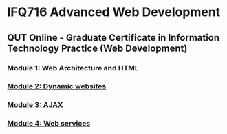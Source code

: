 # IFQ716 Advanced Web Development

## QUT Online - Graduate Certificate in Information Technology Practice (Web Development)

### Module 1: Web Architecture and HTML

### [Module 2: Dynamic websites](https://github.com/darren-2016/IFQ716/tree/main/Module2)

### [Module 3: AJAX](https://github.com/darren-2016/IFQ716/tree/main/Module3)

### [Module 4: Web services](https://github.com/darren-2016/IFQ716/tree/main/Module4)

